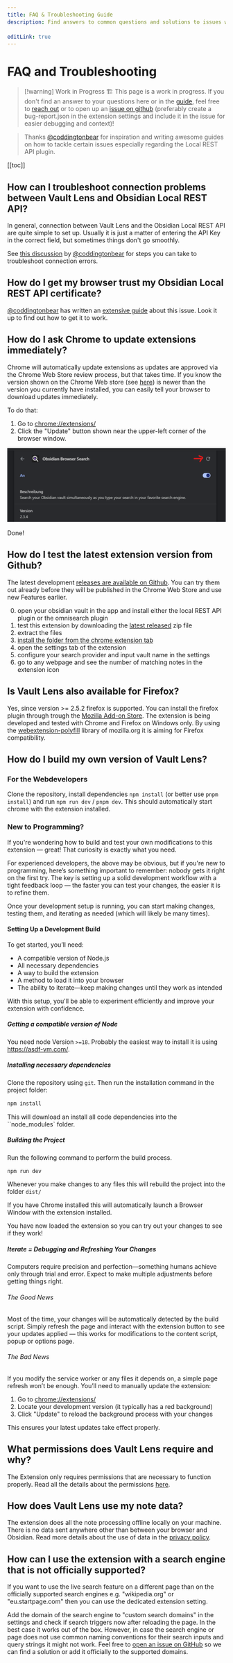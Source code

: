 ```yaml
---
title: FAQ & Troubleshooting Guide
description: Find answers to common questions and solutions to issues with Vault Lens (Browser Search for Obsdidian).

editLink: true
---
```


# FAQ and Troubleshooting

> [!warning] Work in Progress 🏗️
> This page is a work in progress. If you don't find an answer to your questions here or in the [guide](./feature-guide.md), feel free to [reach out](https://jakobosterberger.com/contact) or to open up an [issue on github](https://github.com/jk-oster/obsidian-search-for-web/issues) (preferably create a bug-report.json in the extension settings and include it in the issue for easier debugging and context)!

> Thanks [@coddingtonbear](https://github.com/coddingtonbear) for inspiration and writing awesome guides on how to tackle certain issues especially regarding the Local REST API plugin.

[[toc]]

## How can I troubleshoot connection problems between Vault Lens and Obsidian Local REST API?

In general, connection between Vault Lens and the Obsidian Local REST API are quite simple to set up. Usually it is just a matter of entering the API Key in the correct field, but sometimes things don't go smoothly.

See [this discussion](https://github.com/coddingtonbear/obsidian-web/discussions/174#discussioncomment-8740665) by [@coddingtonbear](https://github.com/coddingtonbear) for steps you can take to troubleshoot connection errors.

## How do I get my browser trust my Obsidian Local REST API certificate?

[@coddingtonbear](https://github.com/coddingtonbear) has written an [extensive guide](https://github.com/coddingtonbear/obsidian-web/wiki/How-do-I-get-my-browser-trust-my-Obsidian-Local-REST-API-certificate%3F) about this issue. Look it up to find out how to get it to work.

## How do I ask Chrome to update extensions immediately?

Chrome will automatically update extensions as updates are approved via the Chrome Web Store review process, but that takes time. If you know the version shown on the Chrome Web store (see [here](https://chromewebstore.google.com/detail/obsidian-browser-search/ikdemlfoilfdmcdiegelchlhfnkpmaee)) is newer than the version you currently have installed, you can easily tell your browser to download updates immediately.

To do that:

1. Go to [chrome://extensions/](chrome://extensions/)
2. Click the "Update" button shown near the upper-left corner of the browser window.

![](./img/install-newest-version.png)

Done!

## How do I test the latest extension version from Github?

The latest development [releases are available on Github](https://github.com/jk-oster/obsidian-search-for-web/releases). You can try them out already before they will be published in the Chrome Web Store and use new Features earlier.

0. open your obsidian vault in the app and install either the local REST API plugin or the omnisearch plugin
1. test this extension by downloading the [latest released](https://github.com/jk-oster/obsidian-search-for-web/releases) zip file
2. extract the files
3. [install the folder from the chrome extension tab](https://bashvlas.com/blog/install-chrome-extension-in-developer-mode/)
4. open the settings tab of the extension
5. configure your search provider and input vault name in the settings
6. go to any webpage and see the number of matching notes in the extension icon

## Is Vault Lens also available for Firefox?

Yes, since version >= 2.5.2 firefox is supported. You can install the firefox plugin through trough the [Mozilla Add-on Store](https://addons.mozilla.org/de/firefox/addon/vault-lens/). The extension is being developed and tested with Chrome and Firefox on Windows only. By using the [webextension-polyfill](https://github.com/mozilla/webextension-polyfill) library of mozilla.org it is aiming for Firefox compatibility.

## How do I build my own version of Vault Lens?

### For the Webdevelopers

Clone the repository, install dependencies `npm install` (or better use `pnpm install`) and run `npm run dev` / `pnpm dev`. This should automatically start chrome with the extension installed.

### New to Programming?

If you're wondering how to build and test your own modifications to this extension — great! That curiosity is exactly what you need.

For experienced developers, the above may be obvious, but if you're new to programming, here’s something important to remember: nobody gets it right on the first try. The key is setting up a solid development workflow with a tight feedback loop — the faster you can test your changes, the easier it is to refine them.

Once your development setup is running, you can start making changes, testing them, and iterating as needed (which will likely be many times).

#### Setting Up a Development Build

To get started, you’ll need:

- A compatible version of Node.js
- All necessary dependencies
- A way to build the extension
- A method to load it into your browser
- The ability to iterate—keep making changes until they work as intended

With this setup, you'll be able to experiment efficiently and improve your extension with confidence.

##### Getting a compatible version of Node

You need node Version ``>=18``. Probably the easiest way to install it is using https://asdf-vm.com/.

##### Installing necessary dependencies

Clone the repository using ``git``. Then run the installation command in the project folder:

```bash
npm install
```

This will download an install all code dependencies into the ``node_modules` folder.

##### Building the Project

Run the following command to perform the build process.

```bash
npm run dev
```

Whenever you make changes to any files this will rebuild the project into the folder ``dist/``

If you have Chrome installed this will automatically launch a Browser Window with the extension installed.

You have now loaded the extension so you can try out your changes to see if they work!

##### Iterate = Debugging and Refreshing Your Changes

Computers require precision and perfection—something humans achieve only through trial and error. Expect to make multiple adjustments before getting things right.

###### The Good News

Most of the time, your changes will be automatically detected by the build script. Simply refresh the page and interact with the extension button to see your updates applied — this works for modifications to the content script, popup or options page.

###### The Bad News

If you modify the service worker or any files it depends on, a simple page refresh won’t be enough. You’ll need to manually update the extension:

1. Go to [chrome://extensions/](chrome://extensions/)
2. Locate your development version (it typically has a red background)
3. Click "Update" to reload the background process with your changes

This ensures your latest updates take effect properly.

## What permissions does Vault Lens require and why?

The Extension only requires permissions that are necessary to function properly. Read all the details about the permissions [here](./privacy.md#extension-permissions).

## How does Vault Lens use my note data?

The extension does all the note processing offline locally on your machine. There is no data sent anywhere other than between your browser and Obsidian. Read more details about the use of data in the [privacy policy](./privacy.md#use-of-user-data).

## How can I use the extension with a search engine that is not officially supported?

If you want to use the live search feature on a different page than on the officially supported search engines e.g. "wikipedia.org" or "eu.startpage.com" then you can use the dedicated extension setting. 

Add the domain of the search engine to "custom search domains" in the settings and check if search triggers now after reloading the page. In the best case it works out of the box. However, in case the search engine or page does not use common naming conventions for their search inputs and query strings it might not work. Feel free to [open an issue on GitHub](https://github.com/jk-oster/obsidian-search-for-web/issues) so we can find a solution or add it officially to the supported domains.
